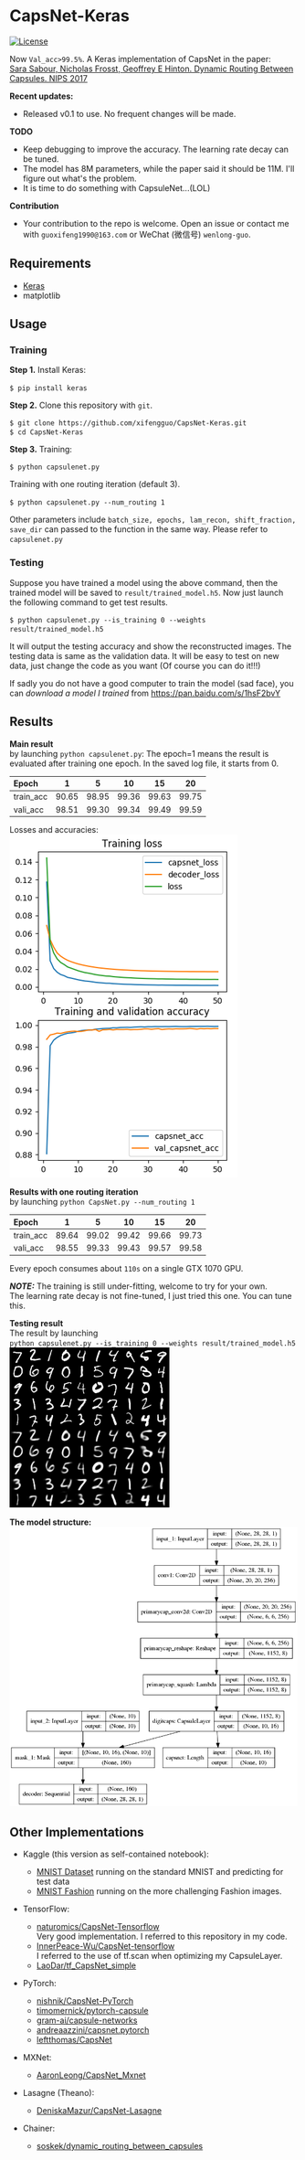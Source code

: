 # CapsNet-Keras
[![License](https://img.shields.io/github/license/mashape/apistatus.svg?maxAge=2592000)](https://github.com/XifengGuo/CapsNet-Keras/blob/master/LICENSE)

Now `Val_acc>99.5%`. A Keras implementation of CapsNet in the paper:   
[Sara Sabour, Nicholas Frosst, Geoffrey E Hinton. Dynamic Routing Between Capsules. NIPS 2017](https://arxiv.org/abs/1710.09829)

**Recent updates:**
- Released v0.1 to use. No frequent changes will be made.

**TODO**
- Keep debugging to improve the accuracy. The learning rate decay can be tuned.
- The model has 8M parameters, while the paper said it should be 11M.
I'll figure out what's the problem.
- It is time to do something with CapsuleNet...(LOL)

**Contribution**
- Your contribution to the repo is welcome. Open an issue or contact me with 
`guoxifeng1990@163.com` or WeChat (微信号) `wenlong-guo`.

## Requirements
- [Keras](https://github.com/fchollet/keras) 
- matplotlib

## Usage

### Training
**Step 1.**
Install Keras:

`$ pip install keras`

**Step 2.** 
Clone this repository with ``git``.

```
$ git clone https://github.com/xifengguo/CapsNet-Keras.git
$ cd CapsNet-Keras
```

**Step 3.** 
Training:
```
$ python capsulenet.py
```
Training with one routing iteration (default 3).   

`$ python capsulenet.py --num_routing 1`

Other parameters include `batch_size, epochs, lam_recon, shift_fraction, save_dir` can 
passed to the function in the same way. Please refer to `capsulenet.py`

### Testing

Suppose you have trained a model using the above command, then the trained model will be
saved to `result/trained_model.h5`. Now just launch the following command to get test results.
```
$ python capsulenet.py --is_training 0 --weights result/trained_model.h5
```
It will output the testing accuracy and show the reconstructed images.
The testing data is same as the validation data. It will be easy to test on new data, 
just change the code as you want (Of course you can do it!!!)

If sadly you do not have a good computer to train the model (sad face), you can *download
a model I trained* from https://pan.baidu.com/s/1hsF2bvY

## Results

**Main result**   
by launching `python capsulenet.py`:
The epoch=1 means the result is evaluated after training one epoch.
In the saved log file, it starts from 0.

   Epoch     |   1   |   5  |  10  |  15  |  20    
   :---------|:------:|:---:|:----:|:----:|:----:
   train_acc |  90.65| 98.95| 99.36| 99.63| 99.75 
   vali_acc  |  98.51| 99.30| 99.34| 99.49| 99.59
  
Losses and accuracies:   
![](result/log.png) 


**Results with one routing iteration**   
by launching `python CapsNet.py --num_routing 1`   

   Epoch     |   1   |   5  |  10  |  15  |  20    
   :---------|:------:|:---:|:----:|:----:|:----:
   train_acc |  89.64| 99.02| 99.42| 99.66| 99.73 
   vali_acc  |  98.55| 99.33| 99.43| 99.57| 99.58
   

Every epoch consumes about `110s` on a single GTX 1070 GPU.   

***NOTE:*** The training is still under-fitting, welcome to try for your own.   
The learning rate decay is not fine-tuned, I just tried this one. You can tune this.

**Testing result**   
The result by launching   
`python capsulenet.py --is_training 0 --weights result/trained_model.h5`   
![](real_and_recon.png)

**The model structure:**   
![](result/model.png)

## Other Implementations
- Kaggle (this version as self-contained notebook):
  - [MNIST Dataset](https://www.kaggle.com/kmader/capsulenet-on-mnist) running on the standard MNIST and predicting for test data
  - [MNIST Fashion](https://www.kaggle.com/kmader/capsulenet-on-fashion-mnist) running on the more challenging Fashion images.
- TensorFlow:
  - [naturomics/CapsNet-Tensorflow](https://github.com/naturomics/CapsNet-Tensorflow.git)   
  Very good implementation. I referred to this repository in my code.
  - [InnerPeace-Wu/CapsNet-tensorflow](https://github.com/InnerPeace-Wu/CapsNet-tensorflow)   
  I referred to the use of tf.scan when optimizing my CapsuleLayer.
  - [LaoDar/tf_CapsNet_simple](https://github.com/LaoDar/tf_CapsNet_simple)

- PyTorch:
  - [nishnik/CapsNet-PyTorch](https://github.com/nishnik/CapsNet-PyTorch.git)
  - [timomernick/pytorch-capsule](https://github.com/timomernick/pytorch-capsule)
  - [gram-ai/capsule-networks](https://github.com/gram-ai/capsule-networks)
  - [andreaazzini/capsnet.pytorch](https://github.com/andreaazzini/capsnet.pytorch.git)
  - [leftthomas/CapsNet](https://github.com/leftthomas/CapsNet)
  
- MXNet:
  - [AaronLeong/CapsNet_Mxnet](https://github.com/AaronLeong/CapsNet_Mxnet)
  
- Lasagne (Theano):
  - [DeniskaMazur/CapsNet-Lasagne](https://github.com/DeniskaMazur/CapsNet-Lasagne)

- Chainer:
  - [soskek/dynamic_routing_between_capsules](https://github.com/soskek/dynamic_routing_between_capsules)

